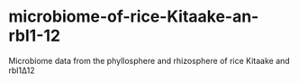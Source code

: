 # microbiome-of-rice-Kitaake-an-rbl1-12
Microbiome data from the phyllosphere and  rhizosphere of rice Kitaake and rbl1Δ12

